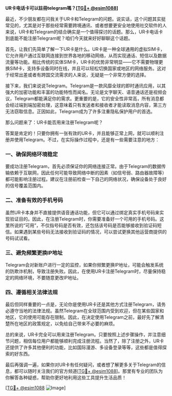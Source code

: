 **UR卡电话卡可以註冊telegram嗎？[[TG💪+ @esim1088](https://t.me/s/esim1088)]**

最近，不少朋友都在问我关于UR卡和Telegram的问题。说实话，这个问题其实挺常见的，尤其是对于那些经常需要跨境通讯、或者想要更安全地使用社交软件的人来说，UR卡和Telegram的结合确实是一个值得探讨的话题。那么，UR卡电话卡到底能不能注册Telegram呢？咱们今天就来好好聊聊这个话题。

首先，让我们先简单了解一下UR卡是什么。UR卡是一种全球通用的虚拟SIM卡，它允许用户通过互联网连接到世界各地的移动网络，从而实现通话、短信以及数据流量等功能。相比传统的实体SIM卡，UR卡的优势非常明显——它不需要物理更换SIM卡，支持多设备同时在线，并且可以轻松切换国家或地区的网络服务。这对于经常出差或者有跨国交流需求的人来说，无疑是一个非常方便的选择。

接下来，我们来说说Telegram。Telegram是一款风靡全球的即时通讯应用，以其强大的加密功能和丰富的功能特性而闻名。无论是文字聊天、语音通话还是视频会议，Telegram都能满足你的需求。更重要的是，它的安全性非常高，所有消息都会经过端到端加密处理，这意味着只有发送者和接收者才能读取消息内容，第三方无法窃取信息。正因如此，Telegram成为了许多注重隐私保护用户的首选。

那么问题来了：UR卡能否用来注册Telegram呢？

答案是肯定的！只要你拥有一张有效的UR卡，并且能够正常上网，就可以顺利注册并使用Telegram。不过，在实际操作过程中，还是有一些需要注意的地方：

### 一、确保网络环境稳定

要成功注册Telegram，首先必须保证你的网络连接正常。由于Telegram的数据传输依赖于互联网，因此任何可能导致网络中断的因素（如信号弱、路由器故障等）都可能影响注册过程。建议在注册前检查一下自己的网络状况，确保设备处于良好的信号覆盖范围内。

### 二、准备有效的手机号码

虽然UR卡本身并不直接提供语音通话功能，但它可以通过绑定真实手机号码来实现验证目的。因此，在注册Telegram时，你需要准备好一个可用的手机号码。这里所说的“可用”，不仅指号码是否有效，还包括该号码是否能够接收到验证码短信。如果遇到某些号码无法接收到验证码的情况，可以尝试更换其他运营商提供的号码试试看。

### 三、避免频繁更换IP地址

Telegram会对新账户进行一定的监控，如果你频繁更换IP地址，可能会触发系统的防欺诈机制，导致注册失败。因此，在使用UR卡注册Telegram时，尽量保持稳定的网络环境，不要随意更改IP地址。

### 四、遵循相关法律法规

最后但同样重要的一点是，无论你是使用UR卡还是其他方式注册Telegram，请务必遵守当地的法律法规。虽然Telegram在全球范围内受到欢迎，但在某些国家和地区，它的使用可能存在限制。因此，在决定使用Telegram之前，最好先了解清楚所在地区的政策规定，以免给自己带来不必要的麻烦。

总的来说，UR卡完全可以用来注册Telegram。只要按照上述步骤操作，并注意细节问题，相信每位用户都能够顺利完成注册流程。当然了，除了注册之外，UR卡还提供了许多其他便利的功能，比如国际漫游、多设备登录等等，这些都是值得探索的好东西。

最后再强调一遍，如果你对UR卡有任何疑问，或者想了解更多关于Telegram的信息，都可以随时关注我们的官方频道[[TG💪+ @esim1088](https://t.me/s/esim1088)]。那里有专业的团队为你解答各种疑惑，帮助你更好地利用这些工具提升生活品质！

[[TG💪+ @esim1088](https://t.me/s/esim1088) ![Image](https://i.postimg.cc/4NQfJmqS/Snipaste-2025-05-13-00-14-12.png)]